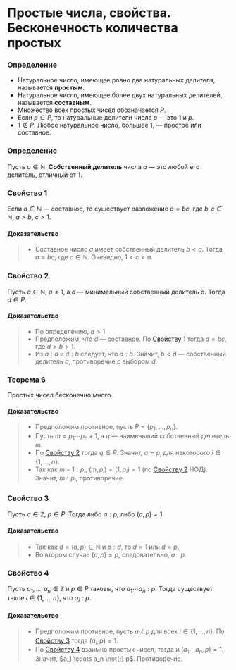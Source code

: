 # Простые числа, свойства. Бесконечность количества простых

### **Определение**

+ Натуральное число, имеющее ровно два натуральных делителя, называется **простым**.
+ Натуральное число, имеющее более двух натуральных делителей, называется **составным**.
+ Множество всех простых чисел обозначается $P$.
+ Если $p \in P$, то натуральные делители числа $p$ — это $1$ и $p$.
+ $1 \notin P$. Любое натуральное число, большее $1$, — простое или составное.

### **Определение**

Пусть $a \in \mathbb{N}$. **Собственный делитель** числа $a$ — это любой его делитель, отличный от $1$.

### **Свойство 1**

Если $a \in \mathbb{N}$ — составное, то существует разложение $a = bc$, где $b, c \in \mathbb{N}$, $a > b$, $c > 1$.

#### **Доказательство**

> + Составное число $a$ имеет собственный делитель $b < a$. Тогда $a = bc$, где $c \in \mathbb{N}$. Очевидно, $1 < c < a$.

### **Свойство 2**

Пусть $a \in \mathbb{N}$, $a \neq 1$, а $d$ — минимальный собственный делитель $a$. Тогда $d \in P$.

#### **Доказательство**

> + По определению, $d > 1$.
> + Предположим, что $d$ — составное. По [Свойству 1](07.md#Свойство-1) тогда $d = bc$, где $d > b > 1$.
> + Из $a : d$ и $d : b$ следует, что $a : b$. Значит, $b < d$ — собственный делитель $a$, противоречие с выбором $d$.

### **Теорема 6**

Простых чисел бесконечно много.

#### **Доказательство**

> + Предположим противное, пусть $P = \{p_1, \ldots, p_n\}$.
> + Пусть $m = p_1 \cdots p_n + 1$, а $q$ — наименьший собственный делитель $m$.
> + По [Свойству 2](07.md#Свойство-2) тогда $q \in P$. Значит, $q = p_i$ для некоторого $i \in \{1, \ldots, n\}$.
> + Так как $m - 1 : p_i$, $(m, p_i) = (1, p_i) = 1$ (по [Свойству 2](07.md#Свойство-2) НОД). Значит, $m \not: p_i$, противоречие.

### **Свойство 3**

Пусть $a \in \mathbb{Z}$, $p \in P$. Тогда либо $a : p$, либо $(a, p) = 1$.

#### **Доказательство**

> + Так как $d = (a, p) \in \mathbb{N}$ и $p : d$, то $d = 1$ или $d = p$.
> + Во втором случае $(a, p) = p$, следовательно, $a : p$.

### **Свойство 4**

Пусть $a_1, \ldots, a_n \in \mathbb{Z}$ и $p \in P$ таковы, что $a_1 \cdots a_n : p$. Тогда существует такое $i \in \{1, \ldots, n\}$, что $a_i : p$.

#### **Доказательство**

> + Предположим противное, пусть $a_i \not: p$ для всех $i \in \{1, \ldots, n\}$. По [Свойству 3](07.md#Свойство-3) тогда $(a_i, p) = 1$.
> + По [Свойству 4](06.md#Свойство-4) взаимно простых чисел, тогда и $(a_1 \cdots a_n, p) = 1$. Значит, $a_1 \cdots a_n \not{:} p$. Противоречие.

